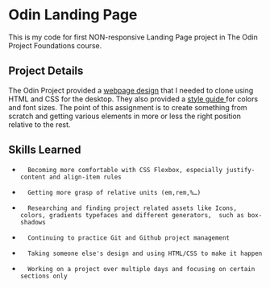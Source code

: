 # Odin Landing Page

This is my code for first NON-responsive Landing Page project in The Odin Project Foundations course.

## Project Details

The Odin Project provided a [webpage design](https://cdn.statically.io/gh/TheOdinProject/curriculum/main/foundations/html_css/project/odin-project.png "webpage design") that I needed to clone using HTML and CSS for the desktop. They also provided a [style guide ](https://cdn.statically.io/gh/TheOdinProject/curriculum/main/foundations/html_css/project/colors_and_stuff.png "style guide ")for colors and font sizes. The point of this assignment is to create something from scratch and getting various elements in more or less the right position relative to the rest.

## Skills Learned

-       Becoming more comfortable with CSS Flexbox, especially justify- content and align-item rules
-       Getting more grasp of relative units (em,rem,%…)
-       Researching and finding project related assets like Icons, colors, gradients typefaces and different generators,  such as box-shadows
-       Continuing to practice Git and Github project management
-       Taking someone else's design and using HTML/CSS to make it happen
-       Working on a project over multiple days and focusing on certain sections only
